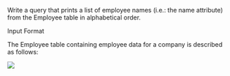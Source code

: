 Write a query that prints a list of employee names (i.e.: the name attribute) from the Employee table in alphabetical order.

Input Format

The Employee table containing employee data for a company is described as follows:

![](https://s3.amazonaws.com/hr-challenge-images/19629/1458557872-4396838885-ScreenShot2016-03-21at4.27.13PM.png)
